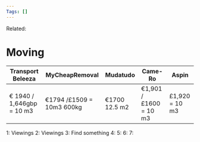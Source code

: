 ```yaml
---
Tags: []
---
```

Related: 
# Moving


| Transport Beleeza | MyCheapRemoval | Mudatudo | Came-Ro | Aspin
| --- | --- | --- | --- | --- | 
| € 1940 / 1,646gbp = 10 m3 | €1794 /£1509 = 10m3 600kg | €1700 12.5 m2 | €1,901 / £1600 = 10 m3 | £1,920 = 10 m3

1: Viewings
2: Viewings
3: Find something
4:
5:
6:
7: